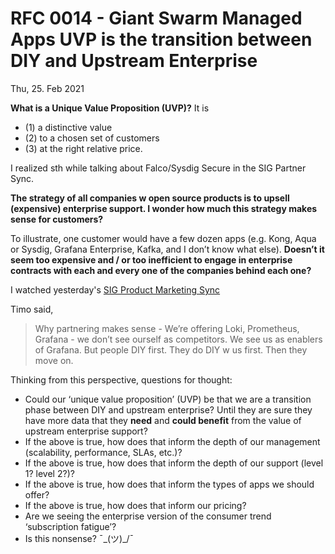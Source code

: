 # RFC 0014 - Giant Swarm Managed Apps UVP is the transition between DIY and Upstream Enterprise 

Thu, 25. Feb 2021

**What is a Unique Value Proposition (UVP)?** It is
- (1) a distinctive value
- (2) to a chosen set of customers
- (3) at the right relative price.

I realized sth while talking about Falco/Sysdig Secure in the SIG Partner Sync.

**The strategy of all companies w open source products is to upsell (expensive) enterprise support. I wonder how much this strategy makes sense for customers?**

To illustrate, one customer would have a few dozen apps (e.g. Kong, Aqua or Sysdig, Grafana Enterprise, Kafka, and I don’t know what else). **Doesn’t it seem too expensive and / or too inefficient to engage in enterprise contracts with each and every one of the companies behind each one?**

I watched yesterday's [SIG Product Marketing Sync](https://gigantic.slack.com/archives/C95NTB55M/p1614169617017800?thread_ts=1614158491.014600&cid=C95NTB55M)

Timo said,

> Why partnering makes sense - We’re offering Loki, Prometheus, Grafana - we don’t see ourself as competitors. We see us as enablers of Grafana. But people DIY first. They do DIY w us first. Then they move on.

Thinking from this perspective, questions for thought:

- Could our ‘unique value proposition’ (UVP) be that we are a transition phase between DIY and upstream enterprise? Until they are sure they have more data that they **need** and **could benefit** from the value of upstream enterprise support?
- If the above is true, how does that inform the depth of our management (scalability, performance, SLAs, etc.)?
- If the above is true, how does that inform the depth of our support (level 1? level 2?)?
- If the above is true, how does that inform the types of apps we should offer?
- If the above is true, how does that inform our pricing?
- Are we seeing the enterprise version of the consumer trend ‘subscription fatigue’?
- Is this nonsense? ¯\_(ツ)_/¯
